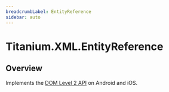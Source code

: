 ```yaml
---
breadcrumbLabel: EntityReference
sidebar: auto
---
```


# Titanium.XML.EntityReference

<ProxySummary/>

## Overview

Implements the [DOM Level 2 API](https://www.w3.org/TR/DOM-Level-2-Core/core.html#ID-11C98490)
on Android and iOS.

<ApiDocs/>
